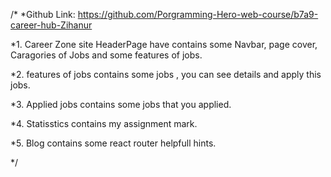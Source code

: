/*
*Github Link: https://github.com/Porgramming-Hero-web-course/b7a9-career-hub-Zihanur

*1. Career Zone site HeaderPage have contains some Navbar, page cover, Caragories of Jobs and some features of jobs.

*2. features of jobs contains some jobs , you can see details and apply this jobs.

*3. Applied jobs contains some jobs that you applied.

*4. Statisstics contains my assignment mark.

*5. Blog contains some react router helpfull hints.

*/